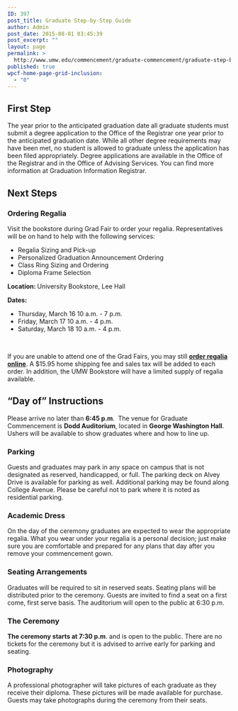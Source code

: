 ```yaml
---
ID: 397
post_title: Graduate Step-by-Step Guide
author: Admin
post_date: 2015-08-01 03:45:39
post_excerpt: ""
layout: page
permalink: >
  http://www.umw.edu/commencement/graduate-commencement/graduate-step-by-step-guide/
published: true
wpcf-home-page-grid-inclusion:
  - "0"
---
```

<h2>First Step</h2>
The year prior to the anticipated graduation date all graduate students must submit a degree application to the Office of the Registrar one year prior to the anticipated graduation date. While all other degree requirements may have been met, no student is allowed to graduate unless the application has been filed appropriately. Degree applications are available in the Office of the Registrar and in the Office of Advising Services. You can find more information at Graduation Information Registrar.
<h2>Next Steps</h2>
<h3>Ordering Regalia</h3>
Visit the bookstore during Grad Fair to order your regalia. Representatives will be on hand to help with the following services:
<ul>
 	<li>Regalia Sizing and Pick-up</li>
 	<li>Personalized Graduation Announcement Ordering</li>
 	<li>Class Ring Sizing and Ordering</li>
 	<li>Diploma Frame Selection</li>
</ul>
<strong>Location: </strong>University Bookstore, Lee Hall

<strong>Dates:  </strong><strong>
</strong>
<ul>
 	<li>Thursday, March 16 10 a.m. - 7 p.m.</li>
 	<li>Friday, March 17 10 a.m. - 4 p.m.<strong>
</strong></li>
 	<li>Saturday, March 18 10 a.m. - 4 p.m.</li>
</ul>
&nbsp;

If you are unable to attend one of the Grad Fairs, you may still <a href="http://www.oakhalli.com/UMW"><strong>order regalia online</strong></a>. A $15.95 home shipping fee and sales tax will be added to each order. In addition, the UMW Bookstore will have a limited supply of regalia available.
<h2>“Day of” Instructions</h2>
Please arrive no later than <strong>6:45 p.m</strong>.  The venue for Graduate Commencement is <strong>Dodd Auditorium</strong>, located in <strong>George Washington Hall</strong>. Ushers will be available to show graduates where and how to line up.
<h3>Parking</h3>
Guests and graduates may park in any space on campus that is not designated as reserved, handicapped, or full. The parking deck on Alvey Drive is available for parking as well. Additional parking may be found along College Avenue. Please be careful not to park where it is noted as residential parking.
<h3>Academic Dress</h3>
On the day of the ceremony graduates are expected to wear the appropriate regalia. What you wear under your regalia is a personal decision; just make sure you are comfortable and prepared for any plans that day after you remove your commencement gown.
<h3>Seating Arrangements</h3>
Graduates will be required to sit in reserved seats. Seating plans will be distributed prior to the ceremony. Guests are invited to find a seat on a first come, first serve basis. The auditorium will open to the public at 6:30 p.m.
<h3>The Ceremony</h3>
<strong>The ceremony starts at 7:30 p.m</strong>. and is open to the public. There are no tickets for the ceremony but it is advised to arrive early for parking and seating.
<h3>Photography</h3>
A professional photographer will take pictures of each graduate as they receive their diploma. These pictures will be made available for purchase. Guests may take photographs during the ceremony from their seats.